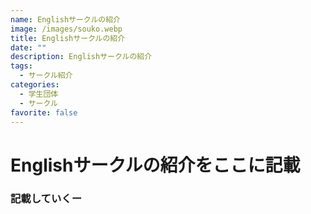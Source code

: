 ```yaml
---
name: Englishサークルの紹介
image: /images/souko.webp
title: Englishサークルの紹介
date: ""
description: Englishサークルの紹介
tags:
  - サークル紹介
categories:
  - 学生団体
  - サークル
favorite: false
---
```


# Englishサークルの紹介をここに記載

### 記載していくー

